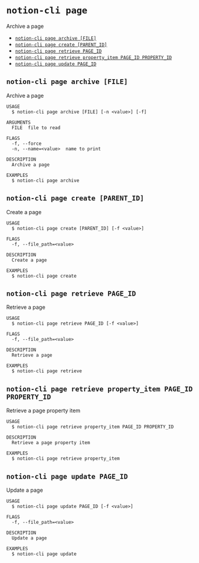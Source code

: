 `notion-cli page`
=================

Archive a page

* [`notion-cli page archive [FILE]`](#notion-cli-page-archive-file)
* [`notion-cli page create [PARENT_ID]`](#notion-cli-page-create-parent_id)
* [`notion-cli page retrieve PAGE_ID`](#notion-cli-page-retrieve-page_id)
* [`notion-cli page retrieve property_item PAGE_ID PROPERTY_ID`](#notion-cli-page-retrieve-property_item-page_id-property_id)
* [`notion-cli page update PAGE_ID`](#notion-cli-page-update-page_id)

## `notion-cli page archive [FILE]`

Archive a page

```
USAGE
  $ notion-cli page archive [FILE] [-n <value>] [-f]

ARGUMENTS
  FILE  file to read

FLAGS
  -f, --force
  -n, --name=<value>  name to print

DESCRIPTION
  Archive a page

EXAMPLES
  $ notion-cli page archive
```

## `notion-cli page create [PARENT_ID]`

Create a page

```
USAGE
  $ notion-cli page create [PARENT_ID] [-f <value>]

FLAGS
  -f, --file_path=<value>

DESCRIPTION
  Create a page

EXAMPLES
  $ notion-cli page create
```

## `notion-cli page retrieve PAGE_ID`

Retrieve a page

```
USAGE
  $ notion-cli page retrieve PAGE_ID [-f <value>]

FLAGS
  -f, --file_path=<value>

DESCRIPTION
  Retrieve a page

EXAMPLES
  $ notion-cli page retrieve
```

## `notion-cli page retrieve property_item PAGE_ID PROPERTY_ID`

Retrieve a page property item

```
USAGE
  $ notion-cli page retrieve property_item PAGE_ID PROPERTY_ID

DESCRIPTION
  Retrieve a page property item

EXAMPLES
  $ notion-cli page retrieve property_item
```

## `notion-cli page update PAGE_ID`

Update a page

```
USAGE
  $ notion-cli page update PAGE_ID [-f <value>]

FLAGS
  -f, --file_path=<value>

DESCRIPTION
  Update a page

EXAMPLES
  $ notion-cli page update
```
